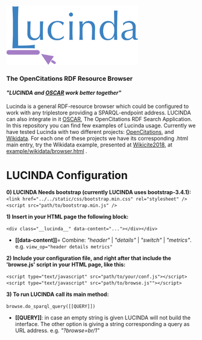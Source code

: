 <img src="doc/lucinda_logo-v2.0.png" alt="drawing" width="350"/>

### The OpenCitations RDF Resource Browser
#### *"LUCINDA and [OSCAR](https://github.com/opencitations/oscar) work better together"*
Lucinda is a general RDF-resource browser which could be configured to work with any triplestore providing a SPARQL-endpoint address. LUCINDA can also integrate in it [OSCAR](https://github.com/opencitations/oscar), The OpenCitations RDF Search Application.  
In this repository you can find few examples of Lucinda usage. Currently we have tested Lucinda with two different projects: [OpenCitations](http://opencitations.net/), and [Wikidata](http://wikidata.org/). For each one of these projects we have its corresponding .html main entry, try the Wikidata example, presented at [Wikicite2018](https://meta.wikimedia.org/wiki/WikiCite_2018), at [example/wikidata/browser.html](https://opencitations.github.io/lucinda/example/wikidata/browser.html?browse=Q30536251) .

# LUCINDA Configuration

**0) LUCINDA Needs bootstrap (currently LUCINDA uses bootstrap-3.4.1):**   
```<link href="../../static/css/bootstrap.min.css" rel="stylesheet" />```  
```<script src="path/to/bootstrap.min.js" />```
        
        
**1) Insert in your HTML page the following block:** 

```<div class="__lucinda__" data-content="..."></div></div>``` 
* **[[data-content]]**= Combine: *"header"* | *"details"* | *"switch"* | *"metrics"*.  
e.g.  ```view_op="header details metrics"```


**2) Include your configuration file, and right after that include the 'browse.js' script in your HTML page, like this:**

```<script type="text/javascript" src="path/to/your/conf.js"></script>```  
```<script type="text/javascript" src="path/to/browse.js""></script>```


**3) To run LUCINDA call its main method:**

```browse.do_sparql_query([[QUERY]])```
* **[[QUERY]]**: in case an empty string is given LUCINDA will not build the interface. The other option is giving a string corresponding a query as URL address. e.g. *"?browse=br/1"*

